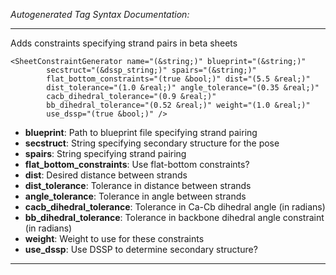 _Autogenerated Tag Syntax Documentation:_

---
Adds constraints specifying strand pairs in beta sheets

```
<SheetConstraintGenerator name="(&string;)" blueprint="(&string;)"
        secstruct="(&dssp_string;)" spairs="(&string;)"
        flat_bottom_constraints="(true &bool;)" dist="(5.5 &real;)"
        dist_tolerance="(1.0 &real;)" angle_tolerance="(0.35 &real;)"
        cacb_dihedral_tolerance="(0.9 &real;)"
        bb_dihedral_tolerance="(0.52 &real;)" weight="(1.0 &real;)"
        use_dssp="(true &bool;)" />
```

-   **blueprint**: Path to blueprint file specifying strand pairing
-   **secstruct**: String specifying secondary structure for the pose
-   **spairs**: String specifying strand pairing
-   **flat_bottom_constraints**: Use flat-bottom constraints?
-   **dist**: Desired distance between strands
-   **dist_tolerance**: Tolerance in distance between strands
-   **angle_tolerance**: Tolerance in angle between strands
-   **cacb_dihedral_tolerance**: Tolerance in Ca-Cb dihedral angle (in radians)
-   **bb_dihedral_tolerance**: Tolerance in backbone dihedral angle constraint (in radians)
-   **weight**: Weight to use for these constraints
-   **use_dssp**: Use DSSP to determine secondary structure?

---
